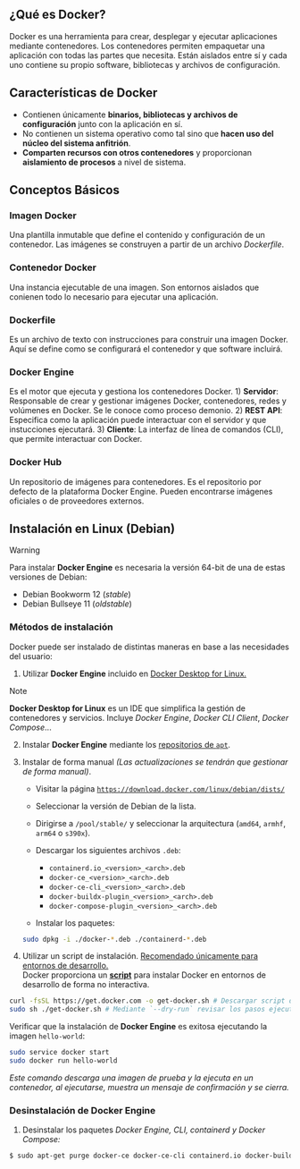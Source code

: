 ## ¿Qué es Docker?
Docker es una herramienta para crear, desplegar y ejecutar aplicaciones mediante contenedores.
Los contenedores permiten empaquetar una aplicación con todas las partes que necesita. 
Están aislados entre sí y cada uno contiene su propio software, bibliotecas y archivos de configuración.

## Características de Docker
* Contienen únicamente **binarios, bibliotecas y archivos de configuración** junto con la aplicación en sí.
* No contienen un sistema operativo como tal sino que **hacen uso del núcleo del sistema anfitrión**.
* **Comparten recursos con otros contenedores** y proporcionan **aislamiento de procesos** a nivel de sistema.

## Conceptos Básicos
### Imagen Docker
Una plantilla inmutable que define el contenido y configuración de un contenedor. Las imágenes se construyen a partir de un archivo _Dockerfile_.
### Contenedor Docker
Una instancia ejecutable de una imagen. Son entornos aislados que conienen todo lo necesario para ejecutar una aplicación.
### Dockerfile
Es un archivo de texto con instrucciones para construir una imagen Docker.
Aquí se define como se configurará el contenedor y que software incluirá.
### Docker Engine
Es el motor que ejecuta y gestiona los contenedores Docker.
    1) **Servidor**: Responsable de crear y gestionar imágenes Docker, contenedores, redes y volúmenes en Docker. Se le conoce como proceso demonio.
    2) **REST API**: Especifica como la aplicación puede interactuar con el servidor y que instucciones ejecutará.
    3) **Cliente**: La interfaz de línea de comandos (CLI), que permite interactuar con Docker.
### Docker Hub
Un repositorio de imágenes para contenedores. Es el repositorio por defecto de la plataforma Docker Engine. Pueden encontrarse imágenes oficiales o de proveedores externos.

## Instalación en Linux (Debian)
> [!WARNING]
> Para instalar **Docker Engine** es necesaria la versión 64-bit de una de estas versiones de Debian:
> + Debian Bookworm 12 (_stable_)
> + Debian Bullseye 11 (_oldstable_)
### Métodos de instalación
Docker puede ser instalado de distintas maneras en base a las necesidades del usuario:
1) Utilizar **Docker Engine** incluido en <a href="https://desktop.docker.com/linux/main/amd64/157355/docker-desktop-amd64.deb?utm_source=docker&utm_medium=webreferral&utm_campaign=docs-driven-download-linux-amd64">Docker Desktop for Linux.</a>
> [!NOTE]
> **Docker Desktop for Linux** es un IDE que simplifica la gestión de contenedores y servicios. Incluye _Docker Engine_, _Docker CLI Client_, _Docker Compose_...
2) Instalar **Docker Engine** mediante los <a href="https://docs.docker.com/engine/install/debian/#install-using-the-repository">repositorios de `apt`</a>.

3) Instalar de forma manual _(Las actualizaciones se tendrán que gestionar de forma manual)_.
    +  Visitar la página <a href="https://download.docker.com/linux/debian/dists/.">`https://download.docker.com/linux/debian/dists/`</a>

    + Seleccionar la versión de Debian de la lista.

    + Dirigirse a `/pool/stable/` y seleccionar la arquitectura (`amd64`, `armhf`, `arm64` o `s390x`).

    + Descargar los siguientes archivos `.deb`:

        - `containerd.io_<version>_<arch>.deb`
        - `docker-ce_<version>_<arch>.deb`
        - `docker-ce-cli_<version>_<arch>.deb`
        - `docker-buildx-plugin_<version>_<arch>.deb`
        - `docker-compose-plugin_<version>_<arch>.deb`

    + Instalar los paquetes:
    ```sh
    sudo dpkg -i ./docker-*.deb ./containerd-*.deb
4) Utilizar un script de instalación. <u>Recomendado únicamente para entornos de desarrollo.</u>\
Docker proporciona un **<a href="https://get.docker.com/">script</a>** para instalar Docker en entornos de desarrollo de forma no interactiva.
```sh
curl -fsSL https://get.docker.com -o get-docker.sh # Descargar script de instalación.
sudo sh ./get-docker.sh # Mediante `--dry-run` revisar los pasos ejecutará el script.
```
Verificar que la instalación de **Docker Engine** es exitosa ejecutando la imagen `hello-world`:
```sh
sudo service docker start
sudo docker run hello-world
```
_Este comando descarga una imagen de prueba y la ejecuta en un contenedor, al ejecutarse, muestra un mensaje de confirmación y se cierra._

### Desinstalación de Docker Engine
1) Desinstalar los paquetes _Docker Engine, CLI, containerd y Docker Compose:_
```bash
$ sudo apt-get purge docker-ce docker-ce-cli containerd.io docker-buildx-plugin docker-compose-plugin docker-ce-rootless-extras
```